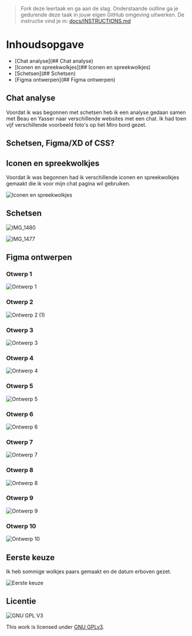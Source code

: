 > _Fork_ deze leertaak en ga aan de slag. Onderstaande outline ga je gedurende deze taak in jouw eigen GitHub omgeving uitwerken. De instructie vind je in: [docs/INSTRUCTIONS.md](docs/INSTRUCTIONS.md)
# Inhoudsopgave
- [Chat analyse](## Chat analyse)
- [Iconen en spreekwolkjes](## Iconen en spreekwolkjes)
- [Schetsen](## Schetsen)
- [Figma ontwerpen](## Figma ontwerpen)

## Chat analyse
Voordat ik was begonnen met schetsen heb ik een analyse gedaan samen met Beau en Yasser naar verschillende websites met een chat. Ik had toen vijf verschillende voorbeeld foto's op het Miro bord gezet.

## Schetsen, Figma/XD of CSS?

## Iconen en spreekwolkjes
Voordat ik was begonnen had ik verschillende iconen en spreekwolkjes gemaakt die ik voor mijn chat pagina wil gebruiken.

![Iconen en spreekwolkjes](https://user-images.githubusercontent.com/69635977/170135573-a5fcaad7-ec1b-4a8f-a129-7aafd6c64087.png)

## Schetsen

![IMG_1480](https://user-images.githubusercontent.com/69635977/170208066-0455c380-2812-4974-98b0-fcce33df2daa.jpg)

![IMG_1477](https://user-images.githubusercontent.com/69635977/170208070-5a2a926e-93f5-46a2-8a50-710abbf78250.jpg)

## Figma ontwerpen
### Otwerp 1
![Ontwerp 1](https://user-images.githubusercontent.com/69635977/170135595-31f89f2f-a84b-4687-9e71-7b4d2cd73f41.png)

### Otwerp 2
![Ontwerp 2 (1)](https://user-images.githubusercontent.com/69635977/170137570-91cdd56a-1c54-4e0e-9382-be101e7049c2.png)

### Otwerp 3
![Ontwerp 3](https://user-images.githubusercontent.com/69635977/170135601-d0471c09-5d41-4844-b69b-0e30a3a5f6ee.png)

### Otwerp 4
![Ontwerp 4](https://user-images.githubusercontent.com/69635977/170136994-19fb3010-8b09-473a-8184-28cf02b8b5cb.png)

### Otwerp 5
![Ontwerp 5](https://user-images.githubusercontent.com/69635977/170135581-95c95133-4d04-4bcc-8c88-006f71500cfa.png)

### Otwerp 6
![Ontwerp 6](https://user-images.githubusercontent.com/69635977/170135587-226a56d7-32c5-4c28-b40b-30fa4ddb842d.png)

### Otwerp 7
![Ontwerp 7](https://user-images.githubusercontent.com/69635977/170135589-c809aa1e-5ef7-4163-9386-25e35b018929.png)

### Otwerp 8
![Ontwerp 8](https://user-images.githubusercontent.com/69635977/170135590-d57dfa66-a2cf-40a4-9c1e-bd58df98a28e.png)

### Otwerp 9
![Ontwerp 9](https://user-images.githubusercontent.com/69635977/170135591-d5d00fe0-9e4f-4e96-be9e-b7a538c6fda7.png)

### Otwerp 10
![Ontwerp 10](https://user-images.githubusercontent.com/69635977/170135594-0e2f800c-e41b-43a6-8138-cc71c7136d9a.png)

## Eerste keuze
Ik heb sommige wolkjes paars gemaakt en de datum erboven gezet.

![Eerste keuze](https://user-images.githubusercontent.com/69635977/170211036-6cd3597e-cac1-42e1-88b6-364dfdea59d2.png)

## Licentie

![GNU GPL V3](https://www.gnu.org/graphics/gplv3-127x51.png)

This work is licensed under [GNU GPLv3](./LICENSE).
